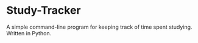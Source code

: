 # Study-Tracker

A simple command-line program for keeping track of time spent studying. Written in Python.
